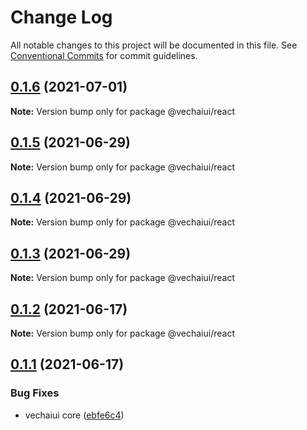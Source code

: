 # Change Log

All notable changes to this project will be documented in this file.
See [Conventional Commits](https://conventionalcommits.org) for commit guidelines.

## [0.1.6](https://github.com/vechai/vechaiui/compare/@vechaiui/react@0.1.5...@vechaiui/react@0.1.6) (2021-07-01)

**Note:** Version bump only for package @vechaiui/react





## [0.1.5](https://github.com/vechai/vechaiui/compare/@vechaiui/react@0.1.4...@vechaiui/react@0.1.5) (2021-06-29)

**Note:** Version bump only for package @vechaiui/react





## [0.1.4](https://github.com/vechai/vechaiui/compare/@vechaiui/react@0.1.3...@vechaiui/react@0.1.4) (2021-06-29)

**Note:** Version bump only for package @vechaiui/react





## [0.1.3](https://github.com/vechai/vechaiui/compare/@vechaiui/react@0.1.2...@vechaiui/react@0.1.3) (2021-06-29)

**Note:** Version bump only for package @vechaiui/react





## [0.1.2](https://github.com/vechai/vechaiui/compare/@vechaiui/react@0.1.1...@vechaiui/react@0.1.2) (2021-06-17)

**Note:** Version bump only for package @vechaiui/react





## [0.1.1](https://github.com/vechai/vechaiui/compare/@vechaiui/react@0.1.0...@vechaiui/react@0.1.1) (2021-06-17)


### Bug Fixes

* vechaiui core ([ebfe6c4](https://github.com/vechai/vechaiui/commit/ebfe6c4e85354ceb73d38fa0c1768c2e678f257d))

